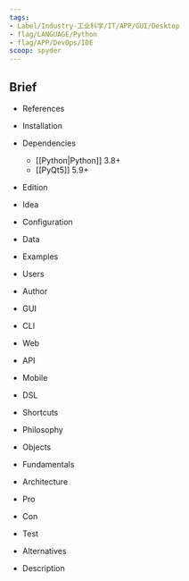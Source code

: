 ```yaml
---
tags:
- Label/Industry-工业科学/IT/APP/GUI/Desktop
- flag/LANGUAGE/Python
- flag/APP/DevOps/IDE
scoop: spyder
---
```


## Brief

- References

- Installation

- Dependencies
    - [[Python|Python]] 3.8+
    - [[PyQt5]] 5.9+

- Edition

- Idea

- Configuration

- Data

- Examples

- Users

- Author

- GUI

- CLI

- Web

- API

- Mobile

- DSL

- Shortcuts

- Philosophy

- Objects

- Fundamentals

- Architecture

- Pro

- Con

- Test

- Alternatives

- Description
